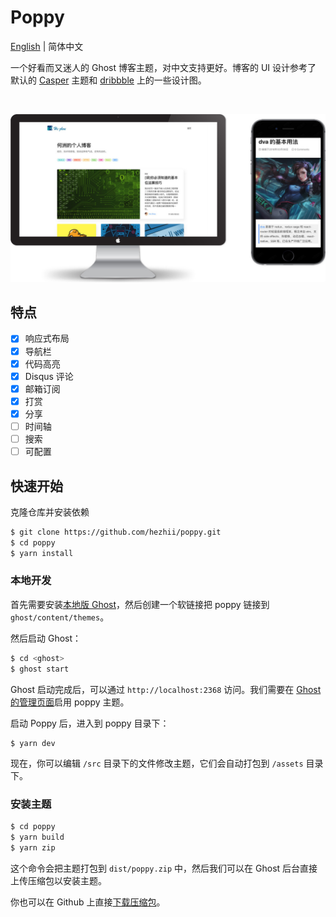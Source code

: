 # Poppy

[English](./README.md) | 简体中文

一个好看而又迷人的 Ghost 博客主题，对中文支持更好。博客的 UI 设计参考了 默认的 [Casper](https://github.com/TryGhost/Casper) 主题和 [dribbble](https://dribbble.com/) 上的一些设计图。

&nbsp;

![](.github/screenshot.jpg)

## 特点

- [x] 响应式布局
- [x] 导航栏
- [x] 代码高亮
- [x] Disqus 评论
- [x] 邮箱订阅
- [x] 打赏
- [x] 分享
- [ ] 时间轴
- [ ] 搜索
- [ ] 可配置

## 快速开始

克隆仓库并安装依赖

```bash
$ git clone https://github.com/hezhii/poppy.git
$ cd poppy
$ yarn install
```

### 本地开发

首先需要安装[本地版 Ghost](https://docs.ghost.org/v1.0.0/docs/install-local)，然后创建一个软链接把 poppy 链接到 `ghost/content/themes`。

然后启动 Ghost：

```bash
$ cd <ghost>
$ ghost start
```

Ghost 启动完成后，可以通过 `http://localhost:2368` 访问。我们需要在 [Ghost 的管理页面](http://localhost:2368/ghost/#/settings/design)启用 poppy 主题。

启动 Poppy 后，进入到 poppy 目录下：

```
$ yarn dev
```

现在，你可以编辑 `/src` 目录下的文件修改主题，它们会自动打包到 `/assets` 目录下。

### 安装主题

```bash
$ cd poppy
$ yarn build
$ yarn zip
```

这个命令会把主题打包到 `dist/poppy.zip` 中，然后我们可以在 Ghost 后台直接上传压缩包以安装主题。

你也可以在 Github 上直接[下载压缩包](https://github.com/hezhii/poppy/releases)。